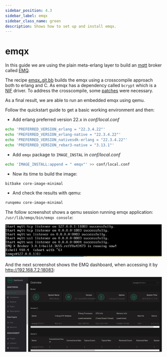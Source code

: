 ```yaml
---
sidebar_position: 4.3
sidebar_label: emqx
sidebar_class_name: green
description: Shows how to set up and install emqx.
---
```


# emqx

In this guide we are using the plain meta-erlang layer to build an
[mqtt](http://mqtt.org/) broker called [EMQ](https://www.emqx.io/).

The recipe
[emqx_git.bb](https://github.com/meta-erlang/meta-erlang/blob/master/recipes-connectivity/emqx/emqx_git.bb)
builds the emqx using a crosscompile approach both to erlang and C. As emqx has
a dependency called `bcrypt` which is a
[NIF](http://erlang.org/doc/tutorial/nif.html) driver. To address the
crosscompile, some
[patches](https://github.com/meta-erlang/meta-erlang/blob/master/recipes-connectivity/emqx/files)
were necessary.

As a final result, we are able to run an embedded emqx using qemu.

Follow the quickstart guide to get a basic working environment and then:

- Add erlang preferred version 22.x in _conf/local.conf_

```bash
echo 'PREFERRED_VERSION_erlang = "22.3.4.22"'
echo 'PREFERRED_VERSION_erlang-native = "22.3.4.22"'
echo 'PREFERRED_VERSION_nativesdk-erlang = "22.3.4.22"'
echo 'PREFERRED_VERSION_rebar3-native = "3.13.1"'
```

- Add `emqx` package to `IMAGE_INSTAL` in _conf/local.conf_

```bash
echo 'IMAGE_INSTALL:append = " emqx"' >> conf/local.conf
```

- Now its time to build the image:

```bash
bitbake core-image-minimal
```

- And check the results with qemu:

```bash
runqemu core-image-minimal
```

The follow screenshot shows a qemu session running emqx application:
`/usr/lib/emqx/bin/emqx console`:

![emqx console qemu](./img/emqx_qemu.png)

And the next screenshot shows the EMQ dashboard, when accessing it by
http://192.168.7.2:18083:

![emqx dashboard](./img/emqx_dashboard.png)
